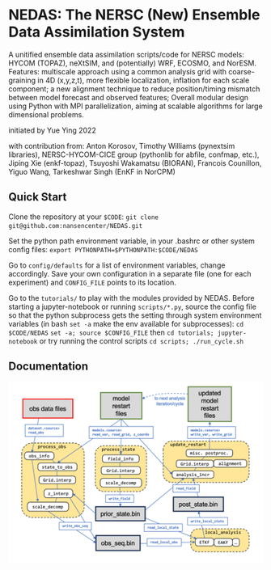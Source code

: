 # NEDAS: The NERSC (New) Ensemble Data Assimilation System

A unitified ensemble data assimilation scripts/code for NERSC models: HYCOM (TOPAZ), neXtSIM, and (potentially) WRF, ECOSMO, and NorESM. Features: multiscale approach using a common analysis grid with coarse-graining in 4D (x,y,z,t), more flexible localization, inflation for each scale component; a new alignment technique to reduce position/timing mismatch between model forecast and observed features; Overall modular design using Python with MPI parallelization, aiming at scalable algorithms for large dimensional problems.

initiated by Yue Ying 2022

with contribution from: Anton Korosov, Timothy Williams (pynextsim libraries), NERSC-HYCOM-CICE group (pythonlib for abfile, confmap, etc.), Jiping Xie (enkf-topaz), Tsuyoshi Wakamatsu (BIORAN), Francois Counillon, Yiguo Wang, Tarkeshwar Singh (EnKF in NorCPM)

## Quick Start

Clone the repository at your `$CODE`:
`git clone git@github.com:nansencenter/NEDAS.git`

Set the python path environment variable, in your .bashrc or other system config files:
`export PYTHONPATH=$PYTHONPATH:$CODE/NEDAS`

Go to `config/defaults` for a list of environment variables, change accordingly. Save your own configuration in a separate file (one for each experiment) and `CONFIG_FILE` points to its location.

Go to the `tutorials/` to play with the modules provided by NEDAS.
Before starting a jupyter-notebook or running `scripts/*.py`, source the config file so that the python subprocess gets the setting through system environment variables (in bash `set -a` make the env available for subprocesses):
`cd $CODE/NEDAS`
`set -a; source $CONFIG_FILE`
then
`cd tutorials; jupyter-notebook`
or try running the control scripts
`cd scripts; ./run_cycle.sh`


## Documentation

![assimilation work flow](https://github.com/nansencenter/NEDAS/blob/main/tutorials/flowchart.png "Flow chart of one assimilation cycle")
